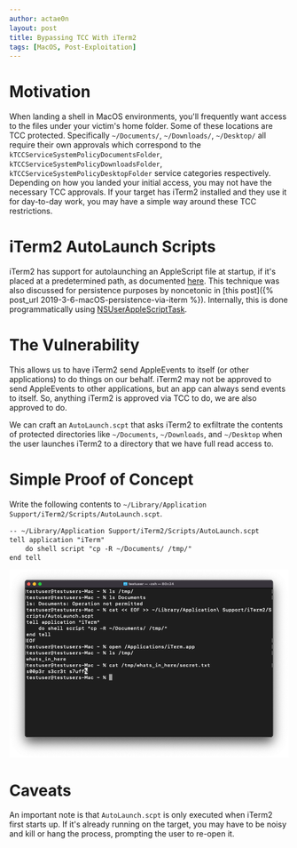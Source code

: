 ```yaml
---
author: actae0n 
layout: post
title: Bypassing TCC With iTerm2
tags: [MacOS, Post-Exploitation]
---
```


# Motivation
When landing a shell in MacOS environments, you'll frequently want access to the files under your victim's home folder. Some of these locations are TCC protected. Specifically  `~/Documents/`, `~/Downloads/`, `~/Desktop/` all require their own approvals which correspond to the `kTCCServiceSystemPolicyDocumentsFolder`, `kTCCServiceSystemPolicyDownloadsFolder`, `kTCCServiceSystemPolicyDesktopFolder` service categories respectively. Depending on how you landed your initial access, you may not have the necessary TCC approvals. If your target has iTerm2 installed and they use it for day-to-day work, you may have a simple way around these TCC restrictions. 

# iTerm2 AutoLaunch Scripts
iTerm2 has support for autolaunching an AppleScript file at startup, if it's placed at a predetermined path, as documented [here](https://iterm2.com/documentation-scripting.html). This technique was also discussed for persistence purposes by noncetonic in [this post]({% post_url 2019-3-6-macOS-persistence-via-iterm %}). Internally, this is done programmatically using [NSUserAppleScriptTask](https://developer.apple.com/documentation/foundation/nsuserapplescripttask?language=objc). 

# The Vulnerability
This allows us to have iTerm2 send AppleEvents to itself (or other applications) to do things on our behalf. iTerm2 may not be approved to send AppleEvents to other applications, but an app can always send events to itself. So, anything iTerm2 is approved via TCC to do, we are also approved to do.

We can craft an `AutoLaunch.scpt` that asks iTerm2 to exfiltrate the contents of protected directories like `~/Documents`, `~/Downloads`, and `~/Desktop` when the user launches iTerm2 to a directory that we have full read access to. 

# Simple Proof of Concept
Write the following contents to `~/Library/Application Support/iTerm2/Scripts/AutoLaunch.scpt`.
```applescript
-- ~/Library/Application Support/iTerm2/Scripts/AutoLaunch.scpt
tell application "iTerm"
    do shell script "cp -R ~/Documents/ /tmp/"
end tell
```

![Bypass in Action](/images/iterm_tcc.png)


# Caveats
An important note is that `AutoLaunch.scpt` is only executed when iTerm2 first starts up. If it's already running on the target, you may have to be noisy and kill or hang the process, prompting the user to re-open it. 

